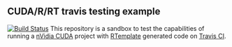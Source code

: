 ## CUDA/R/RT travis testing example

[![Build Status](https://travis-ci.org/llaniewski/CUDA_R_travis.svg?branch=master)](https://travis-ci.org/llaniewski/CUDA_R_travis)
This repository is a sandbox to test the capabilities of running a [nVidia CUDA](http://www.nvidia.com/object/cuda_home_new.html) project with [RTemplate](https://github.com/llaniewski/rtemplate) generated code on [Travis CI](https://travis-ci.org/llaniewski/CUDA_R_travis).
